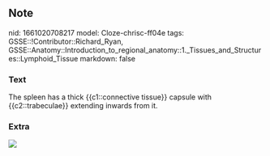 ## Note
nid: 1661020708217
model: Cloze-chrisc-ff04e
tags: GSSE::!Contributor::Richard_Ryan, GSSE::Anatomy::Introduction_to_regional_anatomy::1._Tissues_and_Structures::Lymphoid_Tissue
markdown: false

### Text
<div class='toggle'>
  The spleen has a thick {{c1::connective tissue}} capsule with
  {{c2::trabeculae}} extending inwards from it.
</div>

### Extra
<img src="588e2b155ff568f9bf1f5455996898f4.png">
